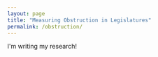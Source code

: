 ```yaml
---
layout: page
title: "Measuring Obstruction in Legislatures"
permalink: /obstruction/
---
```


I'm writing my research!
